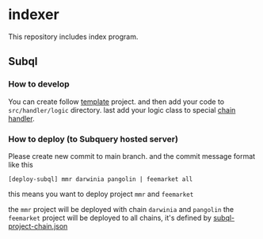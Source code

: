 # indexer

This repository includes index program.

## Subql

### How to develop

You can create follow [template](packages/template) project. and then add your
code to `src/handler/logic` directory. last add your logic class to
special [chain handler](packages/template/src/handler/chain/impls.ts).

### How to deploy (to Subquery hosted server)

Please create new commit to main branch. and the commit message format like this

```
[deploy-subql] mmr darwinia pangolin | feemarket all
```

this means you want to deploy project `mmr` and `feemarket`

the `mmr` project will be deployed with chain `darwinia` and `pangolin`
the `feemarket` project will be deployed to all chains, it's defined by
[subql-project-chain.json](../.maintain/subql-project-chain.json)

